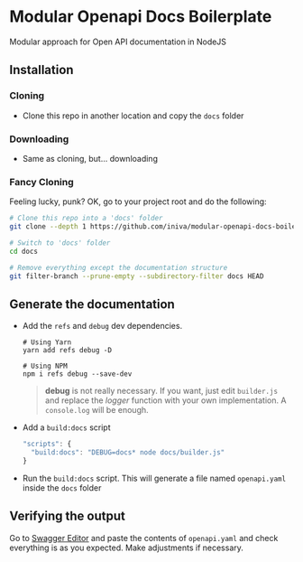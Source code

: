 # Modular Openapi Docs Boilerplate
Modular approach for Open API documentation in NodeJS

## Installation

### Cloning
+ Clone this repo in another location and copy the `docs` folder

### Downloading
+ Same as cloning, but... downloading

### Fancy Cloning
Feeling lucky, punk? OK, go to your project root and do the following:
```bash
# Clone this repo into a 'docs' folder
git clone --depth 1 https://github.com/iniva/modular-openapi-docs-boilerplate docs

# Switch to 'docs' folder
cd docs

# Remove everything except the documentation structure
git filter-branch --prune-empty --subdirectory-filter docs HEAD
```

## Generate the documentation
+ Add the `refs` and `debug` dev dependencies.
  ```
  # Using Yarn
  yarn add refs debug -D

  # Using NPM
  npm i refs debug --save-dev
  ```
  > **debug** is not really necessary. If you want, just edit `builder.js` and replace the _logger_ function with your own implementation. A `console.log` will be enough.
+ Add a `build:docs` script
  ```javascript
  "scripts": {
    "build:docs": "DEBUG=docs* node docs/builder.js"
  }
  ```
+ Run the `build:docs` script. This will generate a file named `openapi.yaml` inside the `docs` folder

## Verifying the output
Go to [Swagger Editor](http://editor.swagger.io/) and paste the contents of `openapi.yaml` and check everything is as you expected. Make adjustments if necessary.
